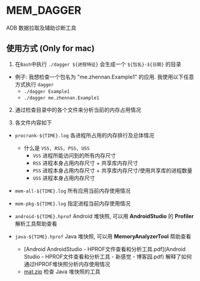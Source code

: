 # MEM_DAGGER

ADB 数据拉取及辅助诊断工具

## 使用方式 (Only for mac)
1. 在`Bash`中执行 `./dagger ${进程特征}` 会生成一个 `${包名}-${日期}` 的目录
  * 例子: 我想检查一个包名为 "me.zhennan.Example1" 的应用. 我使用以下任意方式执行 `dagger`
      * `./dagger Example1`
      * `./dagger me.zhennan.Example1`

2. 通过检查目录中的各个文件来分析当前的内存占用情况

3. 各文件内容如下
  * `procrank-${TIME}.log` 各进程所占用的内存排行及总体情况
    * 什么是 `VSS, RSS, PSS, USS`
      * `VSS` 进程所能访问到的所有内存尺寸
      * `RSS` 进程本身占用内存尺寸 + 共享库内存尺寸
      * `PSS` 进程本身占用内存尺寸 + 共享库内存尺寸/使用共享库的进程数量
      * `USS` 进程本身占用内存尺寸

  * `mem-all-${TIME}.log`  所有应用当前内存使用情况

  * `mem-pkg-${TIME}.log` 指定进程当前内存使用情况

  * `android-${TIME}.hprof` Android 堆快照, 可以用 **AndroidStudio** 的 **Profiler** 解析工具帮助查看

  * `java-${TIME}.hprof` Java 堆快照, 可以用 **MemoryAnalyzerTool** 帮助查看
    * [Android AndroidStudio - HPROF文件查看和分析工具.pdf](Android Studio - HPROF文件查看和分析工具 - 新感觉 - 博客园.pdf) 解释了如何通过HPROF堆快照分析内存使用情况
    * [mat.zip](mat.zip) 检查 Java 堆快照的工具
